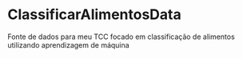 # ClassificarAlimentosData
 Fonte de dados para meu TCC focado em classificação de alimentos utilizando aprendizagem de máquina
